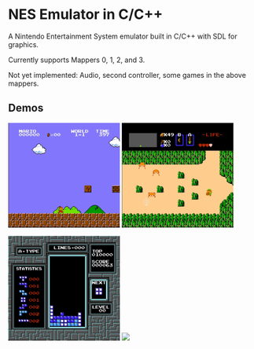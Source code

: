 # NES Emulator in C/C++

A Nintendo Entertainment System emulator built in C/C++ with SDL for graphics. 

Currently supports Mappers 0, 1, 2, and 3.

Not yet implemented: Audio, second controller, some games in the above mappers. 

## Demos
<p float="center">
  <img src="https://github.com/amaroo2006/NES-Emulator/blob/main/gifs/mario.gif" width="45%"/>
  <img src="https://github.com/amaroo2006/NES-Emulator/blob/main/gifs/zelda.gif" width="45%"/>
</p>
<p float="center">
  <img src="https://github.com/amaroo2006/NES-Emulator/blob/main/gifs/tetris.gif" width="45%"/>
  <img src="https://github.com/amaroo2006/NES-Emulator/blob/main/gifs/ducktales.gif" width="45%"/>
</p>

